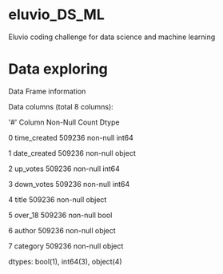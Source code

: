 # eluvio_DS_ML
Eluvio coding challenge for data science and machine learning 

# Data exploring
Data Frame information


Data columns (total 8 columns):

'#'   Column        Non-Null Count   Dtype

0   time_created  509236 non-null  int64

1   date_created  509236 non-null  object

2   up_votes      509236 non-null  int64

3   down_votes    509236 non-null  int64

4   title         509236 non-null  object

5   over_18       509236 non-null  bool

6   author        509236 non-null  object

7   category      509236 non-null  object

dtypes: bool(1), int64(3), object(4)

